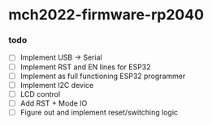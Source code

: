 # mch2022-firmware-rp2040

### todo
 - [ ] Implement USB -> Serial
  - [ ] Implement RST and EN lines for ESP32
  - [ ] Implement as full functioning ESP32 programmer
 - [ ] Implement I2C device
 - [ ] LCD control
  - [ ] Add RST + Mode IO
  - [ ] Figure out and implement reset/switching logic
